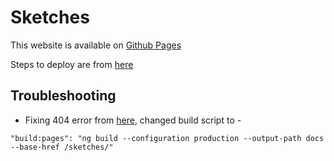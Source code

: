 # Sketches
This website is available on [Github Pages](https://mrigakshipandey.github.io/sketches/)

Steps to deploy are from [here](https://medium.com/swlh/how-to-deploy-an-angular-app-to-github-pages-without-using-any-libraries-step-by-step-guide-cfe96fb0c879)

## Troubleshooting
- Fixing 404 error from [here](https://stackoverflow.com/questions/68497926/how-can-i-fix-failing-to-load-resource-status-404-github-pages), changed build script to -
```
"build:pages": "ng build --configuration production --output-path docs --base-href /sketches/"
```
